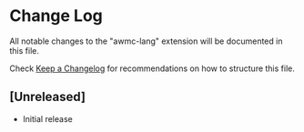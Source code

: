 # Change Log

All notable changes to the "awmc-lang" extension will be documented in this file.

Check [Keep a Changelog](http://keepachangelog.com/) for recommendations on how to structure this file.

## [Unreleased]

- Initial release